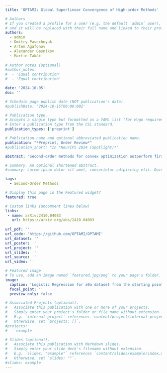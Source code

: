 ```yaml
---
title: 'OPTAMI: Global Superlinear Convergence of High-order Methods'

# Authors
# If you created a profile for a user (e.g. the default `admin` user), write the username (folder name) here
# and it will be replaced with their full name and linked to their profile.
authors:
  - admin
  - Dmitry Pasechnyuk
  - Artem Agafonov
  - Alexander Gasnikov
  - Martin Takáč
  
# Author notes (optional)
#author_notes:
#  - 'Equal contribution'
#  - 'Equal contribution'

date: '2024-10-05'
doi: ''

# Schedule page publish date (NOT publication's date).
#publishDate: '2024-10-15T00:00:00Z'

# Publication type.
# Accepts a single type but formatted as a YAML list (for Hugo requirements).
# Enter a publication type from the CSL standard.
publication_types: ['preprint']

# Publication name and optional abbreviated publication name.
publication: "*Preprint, Under Review*"
#publication_short: "In *NeurIPS 2024 (Spotlight)*"

abstract: "Second-order methods for convex optimization outperform first-order methods in terms of theoretical iteration convergence, achieving rates up to $O(k^{−5})$ for highly-smooth functions. However, their practical performance and applications are limited due to their multi-level structure and implementation complexity. In this paper, we present new results on high-order optimization methods, supported by their practical performance. First, we show that the basic high-order methods, such as the Cubic Regularized Newton Method, exhibit global superlinear convergence for $μ$-strongly star-convex functions, a class that includes $μ$-strongly convex functions and some non-convex functions. Theoretical convergence results are both inspired and supported by the practical performance of these methods. Secondly, we propose a practical version of the Nesterov Accelerated Tensor method, called NATA. It significantly outperforms the classical variant and other high-order acceleration techniques in practice. The convergence of NATA is also supported by theoretical results. Finally, we introduce an open-source computational library for high-order methods, called OPTAMI. This library includes various methods, acceleration techniques, and subproblem solvers, all implemented as PyTorch optimizers, thereby facilitating the practical application of high-order methods to a wide range of optimization problems. We hope this library will simplify research and practical comparison of methods beyond first-order."

# Summary. An optional shortened abstract.
#summary: Lorem ipsum dolor sit amet, consectetur adipiscing elit. Duis posuere tellus ac convallis placerat. Proin tincidunt magna sed ex sollicitudin condimentum.

tags:
  - Second-Order Methods

# Display this page in the Featured widget?
featured: true

# Custom links (uncomment lines below)
links:
 - name: arXiv:2410.04083
   url: https://arxiv.org/abs/2410.04083
   
url_pdf: ''
url_code: 'https://github.com/OPTAMI/OPTAMI'
url_dataset: ''
url_poster: ''
url_project: ''
url_slides: ''
url_source: ''
url_video: ''

# Featured image
# To use, add an image named `featured.jpg/png` to your page's folder.
image:
  caption: 'Logistic Regression for a9a dataset from the starting point x0 = 3e, where the regularizer $\mu= 1e−4$ and e is a vector of all ones.'
  focal_point: ''
  preview_only: false

# Associated Projects (optional).
#   Associate this publication with one or more of your projects.
#   Simply enter your project's folder or file name without extension.
#   E.g. `internal-project` references `content/project/internal-project/index.md`.
#   Otherwise, set `projects: []`.
#projects:
#  - example

# Slides (optional).
#   Associate this publication with Markdown slides.
#   Simply enter your slide deck's filename without extension.
#   E.g. `slides: "example"` references `content/slides/example/index.md`.
#   Otherwise, set `slides: ""`.
#slides: example
---
```

